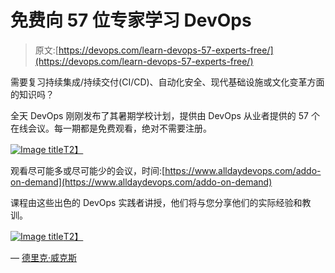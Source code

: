 # 免费向 57 位专家学习 DevOps

> 原文:[https://devops.com/learn-devops-57-experts-free/](https://devops.com/learn-devops-57-experts-free/)

需要复习持续集成/持续交付(CI/CD)、自动化安全、现代基础设施或文化变革方面的知识吗？

全天 DevOps 刚刚发布了其暑期学校计划，提供由 DevOps 从业者提供的 57 个在线会议。每一期都是免费观看，绝对不需要注册。

[![Image title](../Images/b07f3d080b2a8a16948ef46954852c2a.png)T2】](https://vimeo.com/226813035)

观看尽可能多或尽可能少的会议，时间:[https://www.alldaydevops.com/addo-on-demand](https://www.alldaydevops.com/addo-on-demand)

课程由这些出色的 DevOps 实践者讲授，他们将与您分享他们的实际经验和教训。

[![Image title](../Images/977410d5b462ecf15947dd8015481d8d.png)T2】](https://www.alldaydevops.com/addo-on-demand)

— [德里克·威克斯](https://devops.com/author/derek-e-weeks/)